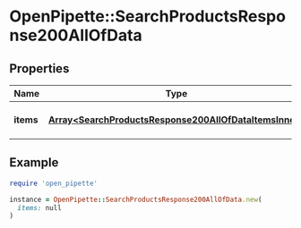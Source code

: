 # OpenPipette::SearchProductsResponse200AllOfData

## Properties

| Name | Type | Description | Notes |
| ---- | ---- | ----------- | ----- |
| **items** | [**Array&lt;SearchProductsResponse200AllOfDataItemsInner&gt;**](SearchProductsResponse200AllOfDataItemsInner.md) | The array of found items | [optional] |

## Example

```ruby
require 'open_pipette'

instance = OpenPipette::SearchProductsResponse200AllOfData.new(
  items: null
)
```

